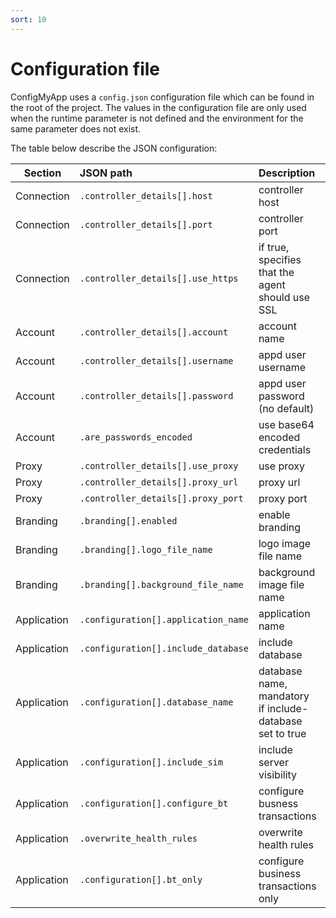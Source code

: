```yaml
---
sort: 10
---
```


# Configuration file

ConfigMyApp uses a `config.json` configuration file which can be found in the root of the project. The values in the configuration file are only used when the runtime parameter is not defined and the environment for the same parameter does not exist. <br>

The table below describe the JSON configuration:

| Section       | JSON path  | Description  | Mandatory |
| ------ |:------- | :--------- |  :----: |
| Connection | `.controller_details[].host` | controller host | <img src="https://github.githubassets.com/images/icons/emoji/unicode/2714.png" width="20" height="20"> |
| Connection | `.controller_details[].port` | controller port | <img src="https://github.githubassets.com/images/icons/emoji/unicode/2716.png" width="20" height="20"> |
| Connection | `.controller_details[].use_https` | if true, specifies that the agent should use SSL | <img src="https://github.githubassets.com/images/icons/emoji/unicode/2716.png" width="20" height="20"> |
| Account | `.controller_details[].account` | account name | <img src="https://github.githubassets.com/images/icons/emoji/unicode/2714.png" width="20" height="20"> |
| Account | `.controller_details[].username` | appd user username | <img src="https://github.githubassets.com/images/icons/emoji/unicode/2714.png" width="20" height="20"> |
| Account | `.controller_details[].password` | appd user password (no default) | <img src="https://github.githubassets.com/images/icons/emoji/unicode/2714.png" width="20" height="20"> |
| Account | `.are_passwords_encoded` | use base64 encoded credentials  | <img src="https://github.githubassets.com/images/icons/emoji/unicode/2716.png" width="20" height="20"> |
| Proxy | `.controller_details[].use_proxy` | use proxy | <img src="https://github.githubassets.com/images/icons/emoji/unicode/2716.png" width="20" height="20"> |
| Proxy | `.controller_details[].proxy_url` | proxy url | <img src="https://github.githubassets.com/images/icons/emoji/unicode/2716.png" width="20" height="20"> |
| Proxy | `.controller_details[].proxy_port` | proxy port | <img src="https://github.githubassets.com/images/icons/emoji/unicode/2716.png" width="20" height="20"> |
| Branding | `.branding[].enabled` | enable branding | <img src="https://github.githubassets.com/images/icons/emoji/unicode/2716.png" width="20" height="20"> |
| Branding | `.branding[].logo_file_name` | logo image file name | <img src="https://github.githubassets.com/images/icons/emoji/unicode/2716.png" width="20" height="20"> |
| Branding | `.branding[].background_file_name` | background image file name | <img src="https://github.githubassets.com/images/icons/emoji/unicode/2716.png" width="20" height="20"> |
| Application | `.configuration[].application_name` | application name | <img src="https://github.githubassets.com/images/icons/emoji/unicode/2714.png" width="20" height="20"> |
| Application | `.configuration[].include_database` | include database | <img src="https://github.githubassets.com/images/icons/emoji/unicode/2716.png" width="20" height="20"> |
| Application | `.configuration[].database_name` | database name, mandatory if include-database set to true |  <img src="https://github.githubassets.com/images/icons/emoji/unicode/2716.png" width="20" height="20"> |
| Application | `.configuration[].include_sim` | include server visibility |  <img src="https://github.githubassets.com/images/icons/emoji/unicode/2716.png" width="20" height="20"> |
| Application | `.configuration[].configure_bt` | configure busness transactions |  <img src="https://github.githubassets.com/images/icons/emoji/unicode/2716.png" width="20" height="20"> |
| Application | `.overwrite_health_rules` | overwrite health rules |  <img src="https://github.githubassets.com/images/icons/emoji/unicode/2716.png" width="20" height="20">|
| Application | `.configuration[].bt_only` | configure business transactions only  |  <img src="https://github.githubassets.com/images/icons/emoji/unicode/2716.png" width="20" height="20"> |